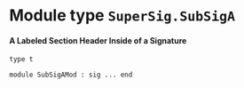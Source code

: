 
# Module type `SuperSig.SubSigA`


#### A Labeled Section Header Inside of a Signature

```
type t
```
```
module SubSigAMod : sig ... end
```
